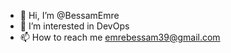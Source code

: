 - 👋 Hi, I’m @BessamEmre
- 👀 I’m interested in DevOps
- 📫 How to reach me emrebessam39@gmail.com

<!---
BessamEmre/BessamEmre is a ✨ special ✨ repository because its `README.md` (this file) appears on your GitHub profile.
You can click the Preview link to take a look at your changes.
--->
